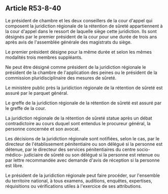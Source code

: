 Article R53-8-40
----
Le président de chambre et les deux conseillers de la cour d'appel qui composent
la juridiction régionale de la rétention de sûreté appartiennent à la cour
d'appel dans le ressort de laquelle siège cette juridiction. Ils sont désignés
par le premier président de la cour pour une durée de trois ans après avis de
l'assemblée générale des magistrats du siège.

Le premier président désigne pour la même durée et selon les mêmes modalités
trois membres suppléants.

Ne peut être désigné comme président de la juridiction régionale le président de
la chambre de l'application des peines ou le président de la commission
pluridisciplinaire des mesures de sûreté.

Le ministère public près la juridiction régionale de la rétention de sûreté est
assuré par le parquet général.

Le greffe de la juridiction régionale de la rétention de sûreté est assuré par
le greffe de la cour.

La juridiction régionale de la rétention de sûreté statue après un débat
contradictoire au cours duquel sont entendus le procureur général, la personne
concernée et son avocat.

Les décisions de la juridiction régionale sont notifiées, selon le cas, par le
directeur de l'établissement pénitentiaire ou son délégué si la personne est
détenue, par le directeur des services pénitentiaires du centre socio-médico-
judiciaire de sûreté ou son délégué si la personne est retenue ou par lettre
recommandée avec demande d'avis de réception si la personne est libre.

Le président de la juridiction régionale peut faire procéder, sur l'ensemble du
territoire national, à tous examens, auditions, enquêtes, expertises,
réquisitions ou vérifications utiles à l'exercice de ses attributions.
